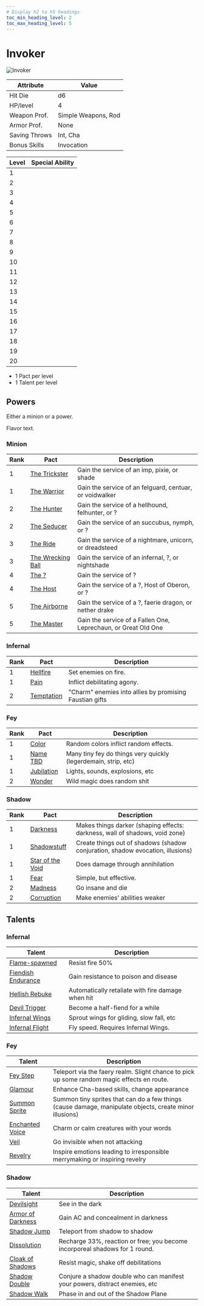 ```yaml
---
# Display h2 to h5 headings
toc_min_heading_level: 2
toc_max_heading_level: 5
---
```


# Invoker
![Invoker](</img/character/classes/invoker.jpg>)


Attribute     | Value
--------------|--------------------
Hit Die       | d6
HP/level      | 4
Weapon Prof.  | Simple Weapons, Rod
Armor Prof.   | None
Saving Throws | Int, Cha
Bonus Skills  | Invocation


Level | Special Ability
------|----------------
1     |
2     |
3     |
4     |
5     |
6     |
7     |
8     |
9     |
10    |
11    |
12    |
13    |
14    |
15    |
16    |
17    |
18    |
19    |
20    |

- 1 Pact per level
- 1 Talent per level


## Powers

Either a minion or a power.

Flavor text.



### Minion
Rank | Pact                                                                | Description
-----|---------------------------------------------------------------------|---------------------------------------------------------------
1    | [The Trickster](/character/powers/invoker/the-trickster.md)         | Gain the service of an imp, pixie, or shade
1    | [The Warrior](/character/powers/invoker/the-warrior.md)             | Gain the service of an felguard, centuar, or voidwalker
2    | [The Hunter](/character/powers/invoker/the-hunter.md)               | Gain the service of a hellhound, felhunter, or ?
2    | [The Seducer](/character/powers/invoker/the-seducer.md)             | Gain the service of an succubus, nymph, or ?
3    | [The Ride](/character/powers/invoker/the-ride.md)                   | Gain the service of a nightmare, unicorn, or dreadsteed
3    | [The Wrecking Ball](/character/powers/invoker/the-wrecking-ball.md) | Gain the service of an infernal, ?, or nightshade
4    | [The ?](/character/powers/invoker/the-unknown.md)                   | Gain the service of ?
4    | [The Host](/character/powers/invoker/the-host.md)                   | Gain the service of a ?, Host of Oberon, or ?
5    | [The Airborne](/character/powers/invoker/the-airborne.md)           | Gain the service of a ?, faerie dragon, or nether drake
5    | [The Master](/character/powers/invoker/the-master.md)               | Gain the service of a Fallen One, Leprechaun, or Great Old One

### Infernal

Rank | Pact                                                  | Description
-----|-------------------------------------------------------|--------------------------------------------------------
1    | [Hellfire](/character/powers/invoker/hellfire.md)     | Set enemies on fire.
1    | [Pain](/character/powers/invoker/pain.md)             | Inflict debilitating agony.
2    | [Temptation](/character/powers/invoker/temptation.md) | "Charm" enemies into allies by promising Faustian gifts

### Fey

Rank | Pact                                                  | Description
-----|-------------------------------------------------------|---------------------------------------------------------------
1    | [Color](/character/powers/invoker/color.md)           | Random colors inflict random effects.
1    | [Name TBD](/character/powers/invoker/name-tbd.md)     | Many tiny fey do things very quickly (legerdemain, strip, etc)
1    | [Jubilation](/character/powers/invoker/jubilation.md) | Lights, sounds, explosions, etc
2    | [Wonder](/character/powers/invoker/wonder.md)         | Wild magic does random shit

### Shadow

Rank | Pact                                                              | Description
-----|-------------------------------------------------------------------|-------------------------------------------------------------------------------
1    | [Darkness](/character/powers/invoker/darkness.md)                 | Makes things darker (shaping effects: darkness, wall of shadows, void zone)
1    | [Shadowstuff](/character/powers/invoker/shadowstuff.md)           | Create things out of shadows (shadow conjuration, shadow evocation, illusions)
1    | [Star of the Void](/character/powers/invoker/star-of-the-void.md) | Does damage through annihilation
1    | [Fear](/character/powers/invoker/fear.md)                         | Simple, but effective.
2    | [Madness](/character/powers/invoker/madness.md)                   | Go insane and die
2    | [Corruption](/character/powers/invoker/corruption.md)             | Make enemies' abilities weaker

## Talents

### Infernal
Talent                                                               | Description
---------------------------------------------------------------------|--------------------------------------------------
[Flame-spawned](/character/feats/invoker/flame-spawned.md)           | Resist fire 50%
[Fiendish Endurance](/character/feats/invoker/fiendish-endurance.md) | Gain resistance to poison and disease
[Hellish Rebuke](/character/feats/invoker/hellish-rebuke.md)         | Automatically retaliate with fire damage when hit
[Devil Trigger](/character/feats/invoker/devil-trigger.md)           | Become a half-fiend for a while
[Infernal Wings](/character/feats/invoker/infernal-wings.md)         | Sprout wings for gliding, slow fall, etc
[Infernal Flight](/character/feats/invoker/infernal-flight.md)       | Fly speed. Requires Infernal Wings.

### Fey
Talent                                                         | Description
---------------------------------------------------------------|--------------------------------------------------------------------------------------------------------
[Fey Step](/character/feats/invoker/fey-step.md)               | Teleport via the faery realm. Slight chance to pick up some random magic effects en route.
[Glamour](/character/feats/invoker/glamour.md)                 | Enhance Cha-based skills, change appearance
[Summon Sprite](/character/feats/invoker/summon-sprite.md)     | Summon tiny sprites that can do a few things (cause damage, manipulate objects, create minor illusions)
[Enchanted Voice](/character/feats/invoker/enchanted-voice.md) | Charm or calm creatures with your words
[Veil](/character/feats/invoker/veil.md)                       | Go invisible when not attacking
[Revelry](/character/feats/invoker/revelry.md)                 | Inspire emotions leading to irresponsible merrymaking or inspiring revelry

### Shadow

Talent                                                             | Description
-------------------------------------------------------------------|----------------------------------------------------------------------------
[Devilsight](/character/feats/invoker/devilsight.md)               | See in the dark
[Armor of Darkness](/character/feats/invoker/armor-of-darkness.md) | Gain AC and concealment in darkness
[Shadow Jump](/character/feats/invoker/shadow-jump.md)             | Teleport from shadow to shadow
[Dissolution](/character/feats/invoker/dissolution.md)             | Recharge 33%, reaction or free; you become incorporeal shadows for 1 round.
[Cloak of Shadows](/character/feats/invoker/cloak-of-shadows.md)   | Resist magic, shake off debilitations
[Shadow Double](/character/feats/invoker/shadow-double.md)         | Conjure a shadow double who can manifest your powers, distract enemies, etc
[Shadow Walk](/character/feats/invoker/shadow-walk.md)             | Phase in and out of the Shadow Plane

